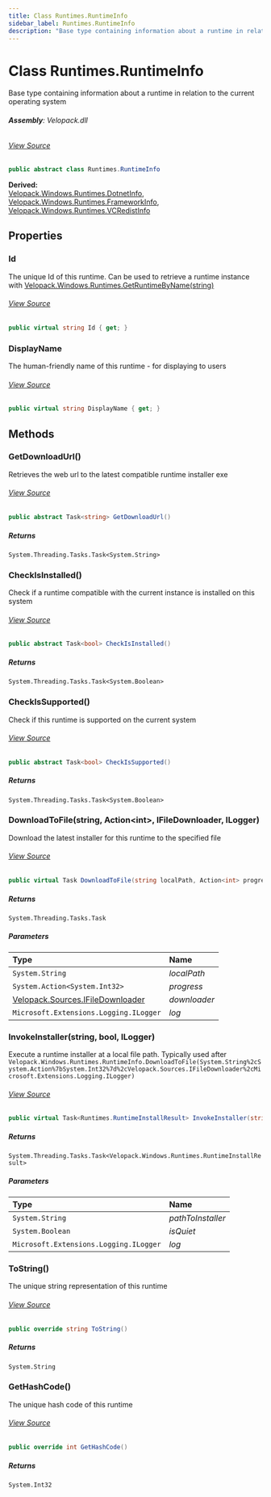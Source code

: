 ```yaml
---
title: Class Runtimes.RuntimeInfo
sidebar_label: Runtimes.RuntimeInfo
description: "Base type containing information about a runtime in relation to the current operating system"
---
```

# Class Runtimes.RuntimeInfo
Base type containing information about a runtime in relation to the current operating system

###### **Assembly**: Velopack.dll
###### [View Source](https://github.com/velopack/velopack.git/blob/master/src/Velopack/Windows/RuntimeInfo.cs#L46)
```csharp title="Declaration"
public abstract class Runtimes.RuntimeInfo
```
**Derived:**  
[Velopack.Windows.Runtimes.DotnetInfo](../Velopack.Windows/Runtimes.DotnetInfo.md), [Velopack.Windows.Runtimes.FrameworkInfo](../Velopack.Windows/Runtimes.FrameworkInfo.md), [Velopack.Windows.Runtimes.VCRedistInfo](../Velopack.Windows/Runtimes.VCRedistInfo.md)

## Properties
### Id
The unique Id of this runtime. Can be used to retrieve a runtime instance with [Velopack.Windows.Runtimes.GetRuntimeByName(string)](../Velopack.Windows/Runtimes.md#getruntimebynamestring)
###### [View Source](https://github.com/velopack/velopack.git/blob/master/src/Velopack/Windows/RuntimeInfo.cs#L49)
```csharp title="Declaration"
public virtual string Id { get; }
```
### DisplayName
The human-friendly name of this runtime - for displaying to users
###### [View Source](https://github.com/velopack/velopack.git/blob/master/src/Velopack/Windows/RuntimeInfo.cs#L52)
```csharp title="Declaration"
public virtual string DisplayName { get; }
```
## Methods
### GetDownloadUrl()
Retrieves the web url to the latest compatible runtime installer exe
###### [View Source](https://github.com/velopack/velopack.git/blob/master/src/Velopack/Windows/RuntimeInfo.cs#L65)
```csharp title="Declaration"
public abstract Task<string> GetDownloadUrl()
```

##### Returns

`System.Threading.Tasks.Task<System.String>`
### CheckIsInstalled()
Check if a runtime compatible with the current instance is installed on this system
###### [View Source](https://github.com/velopack/velopack.git/blob/master/src/Velopack/Windows/RuntimeInfo.cs#L68)
```csharp title="Declaration"
public abstract Task<bool> CheckIsInstalled()
```

##### Returns

`System.Threading.Tasks.Task<System.Boolean>`
### CheckIsSupported()
Check if this runtime is supported on the current system
###### [View Source](https://github.com/velopack/velopack.git/blob/master/src/Velopack/Windows/RuntimeInfo.cs#L72)
```csharp title="Declaration"
public abstract Task<bool> CheckIsSupported()
```

##### Returns

`System.Threading.Tasks.Task<System.Boolean>`
### DownloadToFile(string, Action&lt;int&gt;, IFileDownloader, ILogger)
Download the latest installer for this runtime to the specified file
###### [View Source](https://github.com/velopack/velopack.git/blob/master/src/Velopack/Windows/RuntimeInfo.cs#L76)
```csharp title="Declaration"
public virtual Task DownloadToFile(string localPath, Action<int> progress = null, IFileDownloader downloader = null, ILogger log = null)
```

##### Returns

`System.Threading.Tasks.Task`

##### Parameters

| Type | Name |
|:--- |:--- |
| `System.String` | *localPath* |
| `System.Action<System.Int32>` | *progress* |
| [Velopack.Sources.IFileDownloader](../Velopack.Sources/IFileDownloader.md) | *downloader* |
| `Microsoft.Extensions.Logging.ILogger` | *log* |

### InvokeInstaller(string, bool, ILogger)
Execute a runtime installer at a local file path. Typically used after `Velopack.Windows.Runtimes.RuntimeInfo.DownloadToFile(System.String%2cSystem.Action%7bSystem.Int32%7d%2cVelopack.Sources.IFileDownloader%2cMicrosoft.Extensions.Logging.ILogger)`
###### [View Source](https://github.com/velopack/velopack.git/blob/master/src/Velopack/Windows/RuntimeInfo.cs#L85)
```csharp title="Declaration"
public virtual Task<Runtimes.RuntimeInstallResult> InvokeInstaller(string pathToInstaller, bool isQuiet, ILogger log = null)
```

##### Returns

`System.Threading.Tasks.Task<Velopack.Windows.Runtimes.RuntimeInstallResult>`

##### Parameters

| Type | Name |
|:--- |:--- |
| `System.String` | *pathToInstaller* |
| `System.Boolean` | *isQuiet* |
| `Microsoft.Extensions.Logging.ILogger` | *log* |

### ToString()
The unique string representation of this runtime
###### [View Source](https://github.com/velopack/velopack.git/blob/master/src/Velopack/Windows/RuntimeInfo.cs#L109)
```csharp title="Declaration"
public override string ToString()
```

##### Returns

`System.String`
### GetHashCode()
The unique hash code of this runtime
###### [View Source](https://github.com/velopack/velopack.git/blob/master/src/Velopack/Windows/RuntimeInfo.cs#L112)
```csharp title="Declaration"
public override int GetHashCode()
```

##### Returns

`System.Int32`
